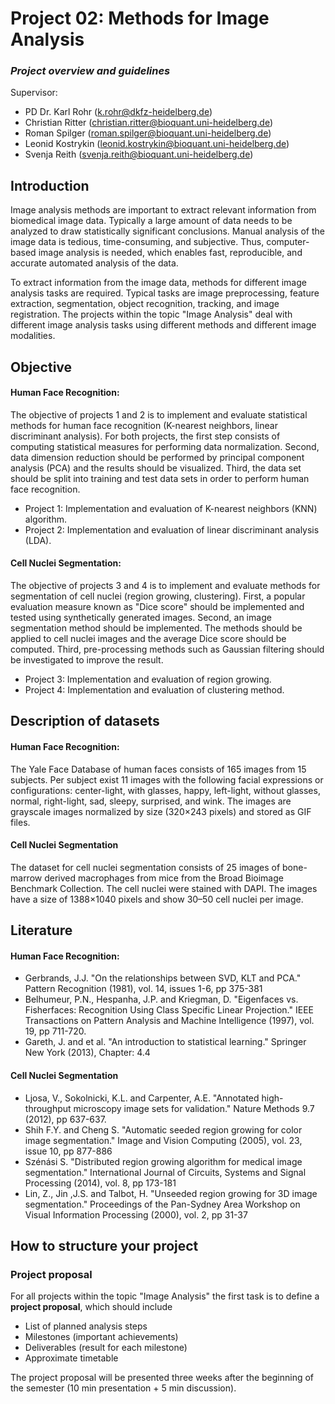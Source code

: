Project 02: Methods for Image Analysis
======================================

### *Project overview and guidelines*

Supervisor: 

* PD Dr. Karl Rohr (k.rohr@dkfz-heidelberg.de)
* Christian Ritter (christian.ritter@bioquant.uni-heidelberg.de)
* Roman Spilger (roman.spilger@bioquant.uni-heidelberg.de)
* Leonid Kostrykin (leonid.kostrykin@bioquant.uni-heidelberg.de)
* Svenja Reith (svenja.reith@bioquant.uni-heidelberg.de)




## Introduction

Image analysis methods are important to extract relevant information from biomedical image data.
Typically a large amount of data needs to be analyzed to draw statistically significant conclusions.
Manual analysis of the image data is tedious, time-consuming, and subjective.
Thus, computer-based image analysis is needed, which enables fast, reproducible, and accurate automated analysis of the data.

To extract information from the image data, methods for different image analysis tasks are required. Typical tasks are image preprocessing, feature extraction, segmentation, object recognition, tracking, and image registration.
The projects within the topic "Image Analysis" deal with different image analysis tasks using different methods and different image modalities. 


## Objective

#### Human Face Recognition:
The objective of projects 1 and 2 is to implement and evaluate statistical methods for human face recognition (K-nearest neighbors, linear discriminant analysis). For both projects, the first step consists of computing statistical measures for performing data normalization. Second, data dimension reduction should be performed by principal component analysis (PCA) and the results should be visualized. Third, the data set should be split into training and test data sets in order to perform human face recognition.   

* Project 1: Implementation and evaluation of K-nearest neighbors (KNN) algorithm. 
* Project 2: Implementation and evaluation of linear discriminant analysis (LDA). 

#### Cell Nuclei Segmentation:
The objective of projects 3 and 4 is to implement and evaluate methods for segmentation of cell nuclei (region growing, clustering). First, a popular evaluation measure known as "Dice score" should be implemented and tested using synthetically generated images. Second, an image segmentation method should be implemented. The methods should be applied to cell nuclei images and the average Dice score should be computed. Third, pre-processing methods such as Gaussian filtering should be investigated to improve the result.

* Project 3: Implementation and evaluation of region growing.
* Project 4: Implementation and evaluation of clustering method.  


## Description of datasets

#### Human Face Recognition:
The Yale Face Database of human faces consists of 165 images from 15 subjects. Per subject exist 11 images with the following facial expressions or configurations: center-light, with glasses, happy, left-light, without glasses, normal, right-light, sad, sleepy, surprised, and wink. The images are grayscale images normalized by size (320×243 pixels) and stored as GIF files. 

#### Cell Nuclei Segmentation
The dataset for cell nuclei segmentation consists of 25 images of bone-marrow derived macrophages from mice from the Broad Bioimage Benchmark Collection. The cell nuclei were stained with DAPI. The images have a size of 1388×1040 pixels and show 30–50 cell nuclei per image. 


## Literature 

#### Human Face Recognition:
* Gerbrands, J.J. "On the relationships between SVD, KLT and PCA." Pattern Recognition (1981), vol. 14, issues 1-6, pp 375-381
* Belhumeur, P.N., Hespanha, J.P. and Kriegman, D. "Eigenfaces vs. Fisherfaces: Recognition Using Class Specific Linear Projection." IEEE Transactions on Pattern Analysis and Machine Intelligence (1997), vol. 19, pp 711-720.
* Gareth, J. and et al. "An introduction to statistical learning." Springer New York (2013), Chapter: 4.4

#### Cell Nuclei Segmentation
* Ljosa, V., Sokolnicki, K.L. and Carpenter, A.E. "Annotated high-throughput microscopy image sets for validation." Nature Methods 9.7 (2012), pp 637-637.
* Shih F.Y. and Cheng S. "Automatic seeded region growing for color image segmentation." Image and Vision Computing (2005), vol. 23, issue 10, pp 877-886
* Szénási S. "Distributed region growing algorithm for medical image segmentation." International Journal of Circuits, Systems and Signal Processing (2014), vol. 8, pp 173-181
* Lin, Z., Jin ,J.S. and Talbot, H. "Unseeded region growing for 3D image segmentation." Proceedings of the Pan-Sydney Area Workshop on Visual Information Processing (2000), vol. 2, pp 31-37


## How to structure your project

### Project proposal

For all projects within the topic "Image Analysis" the first task 
is to define a **project proposal**, which should include

* List of planned analysis steps
* Milestones (important achievements)
* Deliverables (result for each milestone)
* Approximate timetable

The project proposal will be presented three weeks after the beginning of the semester (10 min presentation + 5 min discussion). 








